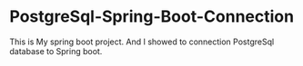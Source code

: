 # PostgreSql-Spring-Boot-Connection
This is My spring boot project. And I showed to connection PostgreSql database to Spring boot.
